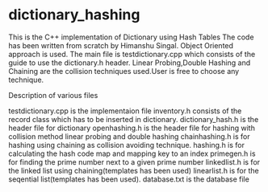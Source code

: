 # dictionary_hashing
This is the C++ implementation of Dictionary using Hash Tables
The code has been written from scratch by Himanshu Singal.
Object Oriented approach is used.
The main file is testdictionary.cpp which consists of the guide to use the dictionary.h header.
Linear Probing,Double Hashing and Chaining are the collision techniques used.User is free to choose any technique.

Description of various files

testdictionary.cpp is the implementaion file
inventory.h consists of the record class which has to be inserted in dictionary.
dictionary_hash.h is the header file for dictionary
openhashing.h is the header file for hashing with collision method linear probing and double hashing
chainhashing.h is for hashing using chaining as collision avoiding technique.
hashing.h is for calculating the hash code map and mapping key to an index
primegen.h is for finding the prime number next to a given prime number
linkedlist.h is for the linked list using chaining(templates has been used)
linearlist.h is for the seqential list(templates has been used).
database.txt is the database file
 


